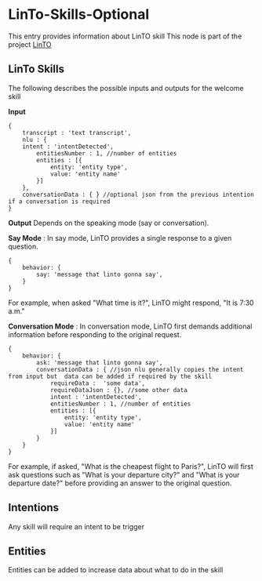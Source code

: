 # LinTo-Skills-Optional
This entry provides information about LinTO skill
This node is part of the project [LinTO](https://linto.ai/)

## LinTo Skills
The following describes the possible inputs and outputs for the welcome skill

**Input**
```
{
    transcript : 'text transcript',
    nlu : {
    intent : 'intentDetected',
        entitiesNumber : 1, //number of entities
        entities : [{
            entity: 'entity type',
            value: 'entity name'
        }]
    },
    conversationData : { } //optional json from the previous intention if a conversation is required
}
```

**Output**
Depends on the speaking mode (say or conversation).

__Say Mode__ : In say mode, LinTO provides a single response to a given question.
```
{
    behavior: {
        say: 'message that linto gonna say',
    }
}
```
For example, when asked "What time is it?", LinTO might respond, "It is 7:30 a.m."

__Conversation Mode__ : In conversation mode, LinTO first demands additional information before responding to the original request.
```
{
    behavior: {
        ask: 'message that linto gonna say',
        conversationData : { //json nlu generally copies the intent from input but  data can be added if required by the skill
            requireData :  'some data',
            requireDataJson : {}, //some other data
            intent : 'intentDetected',
            entitiesNumber : 1, //number of entities
            entities : [{
                entity: 'entity type',
                value: 'entity name'
            }]
        }
    }
}
```

For example, if asked, "What is the cheapest flight to Paris?", LinTO will first ask questions such as "What is your departure city?" and "What is your departure date?" before providing an answer to the original question.

## Intentions
Any skill will require an intent to be trigger

## Entities
Entities can be added to increase data about what to do in the skill
